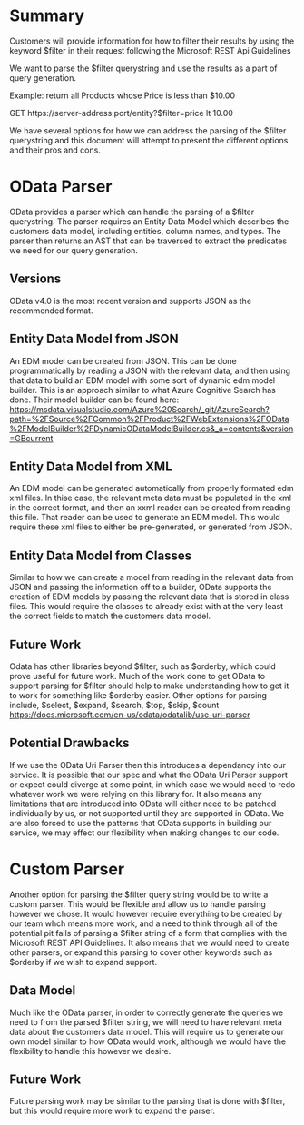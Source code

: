# Summary
Customers will provide information for how to filter their results by using the keyword $filter in their
request following the Microsoft REST Api Guidelines

We want to parse the $filter querystring and use the results as a part of query generation.

Example: return all Products whose Price is less than $10.00

GET https://server-address:port/entity?$filter=price lt 10.00


We have several options for how we can address the parsing of the $filter querystring and this document will
attempt to present the different options and their pros and cons.


# OData Parser

OData provides a parser which can handle the parsing of a $filter querystring. The parser requires an Entity Data Model which describes
the customers data model, including entities, column names, and types. The parser then returns an AST that can be traversed to extract
the predicates we need for our query generation.

## Versions
OData v4.0 is the most recent version and supports JSON as the recommended format. 

## Entity Data Model from JSON
An EDM model can be created from JSON. This can be done programmatically by reading a JSON with the relevant data, and then
using that data to build an EDM model with some sort of dynamic edm model builder. This is an approach similar to what Azure Cognitive Search
has done. Their model builder can be found here: https://msdata.visualstudio.com/Azure%20Search/_git/AzureSearch?path=%2FSource%2FCommon%2FProduct%2FWebExtensions%2FOData%2FModelBuilder%2FDynamicODataModelBuilder.cs&_a=contents&version=GBcurrent

## Entity Data Model from XML
An EDM model can be generated automatically from properly formated edm xml files. In thise case, the relevant meta data must be populated in the xml in the correct format,
and then an xxml reader can be created from reading this file. That reader can be used to generate an EDM model. This would require these xml files to either be pre-generated, or
generated from JSON.

## Entity Data Model from Classes
Similar to how we can create a model from reading in the relevant data from JSON and passing the information off to a builder, OData supports the creation of EDM models
by passing the relevant data that is stored in class files. This would require the classes to already exist with at the very least the correct fields to match the customers
data model.

## Future Work
Odata has other libraries beyond $filter, such as $orderby, which could prove useful for future work. Much of the work done to get OData to support parsing for $filter should
help to make understanding how to get it to work for something like $orderby easier. Other options for parsing include, $select, $expand, $search, $top, $skip, $count
https://docs.microsoft.com/en-us/odata/odatalib/use-uri-parser

## Potential Drawbacks
If we use the OData Uri Parser then this introduces a dependancy into our service. It is possible that our spec and what the OData Uri Parser support or expect could diverge at some
point, in which case we would need to redo whatever work we were relying on this library for. It also means any limitations that are introduced into OData will either need to be 
patched individually by us, or not supported until they are supported in OData. We are also forced to use the patterns that OData supports in building our service, we may effect our
flexibility when making changes to our code.


# Custom Parser
Another option for parsing the $filter query string would be to write a custom parser. This would be flexible and allow us to handle parsing however we chose. It would however require
everything to be created by our team whch means more work, and a need to think through all of the potential pit falls of parsing a $filter string of a form that complies with the
Microsoft REST API Guidelines. It also means that we would need to create other parsers, or expand this parsing to cover other keywords such as $orderby if we wish to expand support.

## Data Model
Much like the OData parser, in order to correctly generate the queries we need to from the parsed $filter string, we will need to have relevant meta data about the customers data model.
This will require us to generate our own model similar to how OData would work, although we would have the flexibility to handle this however we desire.

## Future Work
Future parsing work may be similar to the parsing that is done with $filter, but this would require more work to expand the parser.